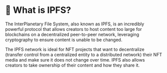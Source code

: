 # 📂 What is IPFS?

The InterPlanetary File System, also known as IPFS, is an incredibly powerful protocol that allows creators to host content too large for blockchains on a decentralized peer-to-peer network, leveraging cryptography to ensure content is unable to be changed.

The IPFS network is ideal for NFT projects that want to decentralize (transfer control from a centralized entity to a distributed network) their NFT media and make sure it does not change over time. IPFS also allows creators to take ownership of their content and how they share it.

###
